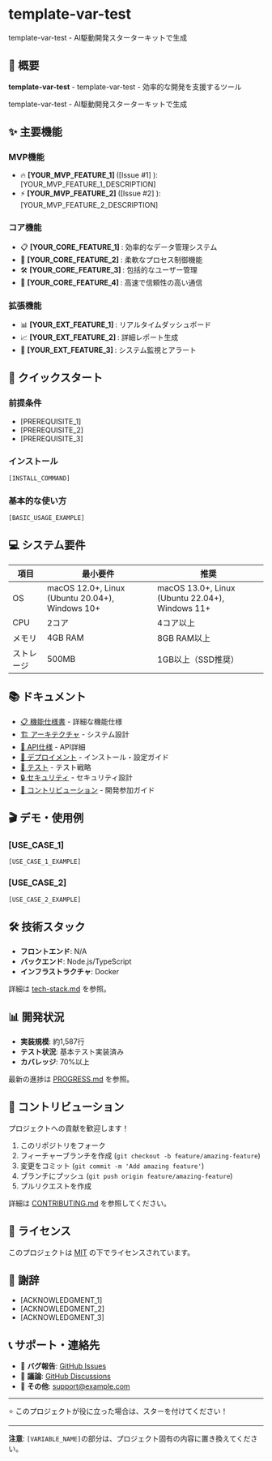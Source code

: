 # template-var-test

template-var-test - AI駆動開発スターターキットで生成

## 🎯 概要

**template-var-test** - template-var-test - 効率的な開発を支援するツール

template-var-test - AI駆動開発スターターキットで生成

## ✨ 主要機能

### MVP機能
- 🔥 **[YOUR_MVP_FEATURE_1] <!-- 例: ツール実行システム -->** ([Issue #1] <!-- GitHubイシュー番号 -->): [YOUR_MVP_FEATURE_1_DESCRIPTION] <!-- 例: AI クライアントからのツール実行要求を処理 -->
- ⚡ **[YOUR_MVP_FEATURE_2] <!-- 例: リソース管理 -->** ([Issue #2] <!-- GitHubイシュー番号 -->): [YOUR_MVP_FEATURE_2_DESCRIPTION] <!-- 例: AI が参照可能なリソースを提供・管理 -->

### コア機能
- 📋 **[YOUR_CORE_FEATURE_1] <!-- 例: JSON-RPC通信 -->**: 効率的なデータ管理システム
- 🔄 **[YOUR_CORE_FEATURE_2] <!-- 例: ツール管理 -->**: 柔軟なプロセス制御機能
- 🛠️ **[YOUR_CORE_FEATURE_3] <!-- 例: リソース管理 -->**: 包括的なユーザー管理
- 🔗 **[YOUR_CORE_FEATURE_4] <!-- 例: エラーハンドリング -->**: 高速で信頼性の高い通信

### 拡張機能
- 📊 **[YOUR_EXT_FEATURE_1] <!-- 例: ダッシュボード -->**: リアルタイムダッシュボード
- 📈 **[YOUR_EXT_FEATURE_2] <!-- 例: ログ解析 -->**: 詳細レポート生成
- 📝 **[YOUR_EXT_FEATURE_3] <!-- 例: パフォーマンス監視 -->**: システム監視とアラート

## 🚀 クイックスタート

### 前提条件
- [PREREQUISITE_1]
- [PREREQUISITE_2]
- [PREREQUISITE_3]

### インストール

```bash
[INSTALL_COMMAND]
```

### 基本的な使い方

```bash
[BASIC_USAGE_EXAMPLE]
```

## 💻 システム要件

| 項目 | 最小要件 | 推奨 |
|------|----------|------|
| OS | macOS 12.0+, Linux (Ubuntu 20.04+), Windows 10+ | macOS 13.0+, Linux (Ubuntu 22.04+), Windows 11+ |
| CPU | 2コア | 4コア以上 |
| メモリ | 4GB RAM | 8GB RAM以上 |
| ストレージ | 500MB | 1GB以上（SSD推奨） |

## 📚 ドキュメント

- [📋 機能仕様書](docs/FEATURE-SPEC.md) - 詳細な機能仕様
- [🏗️ アーキテクチャ](docs/ARCHITECTURE.md) - システム設計
- [🔌 API仕様](docs/API.md) - API詳細
- [🔧 デプロイメント](docs/DEPLOYMENT.md) - インストール・設定ガイド
- [🧪 テスト](docs/TESTING.md) - テスト戦略
- [🔒 セキュリティ](docs/SECURITY.md) - セキュリティ設計
- [👥 コントリビューション](docs/CONTRIBUTING.md) - 開発参加ガイド

## 🎬 デモ・使用例

### [USE_CASE_1]

```bash
[USE_CASE_1_EXAMPLE]
```

### [USE_CASE_2]

```bash
[USE_CASE_2_EXAMPLE]
```

## 🛠️ 技術スタック

- **フロントエンド**: N/A
- **バックエンド**: Node.js/TypeScript
- **インフラストラクチャ**: Docker

詳細は [tech-stack.md](docs/tech-stack.md) を参照。

## 📊 開発状況

- **実装規模**: 約1,587行
- **テスト状況**: 基本テスト実装済み
- **カバレッジ**: 70%以上

最新の進捗は [PROGRESS.md](docs/PROGRESS.md) を参照。

## 🤝 コントリビューション

プロジェクトへの貢献を歓迎します！

1. このリポジトリをフォーク
2. フィーチャーブランチを作成 (`git checkout -b feature/amazing-feature`)
3. 変更をコミット (`git commit -m 'Add amazing feature'`)
4. ブランチにプッシュ (`git push origin feature/amazing-feature`)
5. プルリクエストを作成

詳細は [CONTRIBUTING.md](docs/CONTRIBUTING.md) を参照してください。

## 📄 ライセンス

このプロジェクトは [MIT](LICENSE) の下でライセンスされています。

## 🙏 謝辞

- [ACKNOWLEDGMENT_1]
- [ACKNOWLEDGMENT_2]
- [ACKNOWLEDGMENT_3]

## 📞 サポート・連絡先

- 🐛 **バグ報告**: [GitHub Issues](https://github.com/your-username/template-var-test/issues)
- 💬 **議論**: [GitHub Discussions](https://github.com/your-username/template-var-test/discussions)
- 📧 **その他**: support@example.com

---

⭐ このプロジェクトが役に立った場合は、スターを付けてください！

---

**注意**: `[VARIABLE_NAME]`の部分は、プロジェクト固有の内容に置き換えてください。